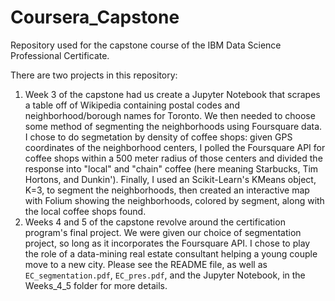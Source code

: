 # Coursera_Capstone
Repository used for the capstone course of the IBM Data Science Professional Certificate. 

There are two projects in this repository:
1. Week 3 of the capstone had us create a Jupyter Notebook that scrapes a table off of Wikipedia containing postal codes and neighborhood/borough names for Toronto. We then needed to choose some method of segmenting the neighborhoods using Foursquare data. I chose to do segmetation by density of coffee shops: given GPS coordinates of the neighborhood centers, I polled the Foursquare API for coffee shops within a 500 meter radius of those centers and divided the response into "local" and "chain" coffee (here meaning Starbucks, Tim Hortons, and Dunkin'). Finally, I used an Scikit-Learn's KMeans object, K=3, to segment the neighborhoods, then created an interactive map with Folium showing the neighborhoods, colored by segment, along with the local coffee shops found. 
2. Weeks 4 and 5 of the capstone revolve around the certification program's final project. We were given our choice of segmentation project, so long as it incorporates the Foursquare API. I chose to play the role of a data-mining real estate consultant helping a young couple move to a new city. Please see the README file, as well as <code>EC_segmentation.pdf</code>, <code>EC_pres.pdf</code>, and the Jupyter Notebook, in the Weeks_4_5 folder for more details.
